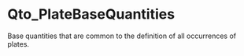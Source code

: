 # Qto_PlateBaseQuantities

Base quantities that are common to the definition of all occurrences of plates.
